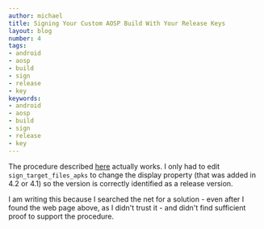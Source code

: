 ```yaml
---
author: michael
title: Signing Your Custom AOSP Build With Your Release Keys
layout: blog
number: 4
tags:
- android
- aosp
- build
- sign
- release
- key
keywords:
- android
- aosp
- build
- sign
- release
- key
---
```

<p> The procedure described <a href="http://www.kandroid.org/online-pdk/guide/release_keys.html">here</a> actually works. I only had to edit <code>sign_target_files_apks</code> to change the display property (that was added in 4.2 or 4.1) so the version is correctly identified as a release version. </p>

<p> I am writing this because I searched the net for a solution - even after I found the web page above, as I didn't trust it - and didn't find sufficient proof to support the procedure. </p>

